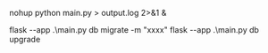 nohup python main.py > output.log 2>&1 &


flask --app .\main.py db migrate -m "xxxx"
flask --app .\main.py db upgrade